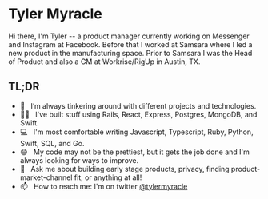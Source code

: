 **Tyler Myracle**
==================

Hi there, I'm Tyler -- a product manager currently working on Messenger and Instagram at Facebook. Before that I worked at Samsara where I led a new product in the manufacturing space. Prior to Samsara I was the Head of Product and also a GM at Workrise/RigUp in Austin, TX.   
  
  
**TL;DR**
---------

- 🔨 &nbsp; I’m always tinkering around with different projects and technologies.
- 🧑‍💻 &nbsp; I've built stuff using Rails, React, Express, Postgres, MongoDB, and Swift.
- 💻 &nbsp; I'm most comfortable writing Javascript, Typescript, Ruby, Python, Swift, SQL, and Go.
- 😅 &nbsp; My code may not be the prettiest, but it gets the job done and I'm always looking for ways to improve.
- 💬 &nbsp; Ask me about building early stage products, privacy, finding product-market-channel fit, or anything at all!
- 📫 &nbsp; How to reach me: I'm on twitter [@tylermyracle](https://www.twitter.com/tylermyracle)

<!--
**tmyracle/tmyracle** is a ✨ _special_ ✨ repository because its `README.md` (this file) appears on your GitHub profile.

Here are some ideas to get you started:

- 🔭 I’m currently working on ...
- 🌱 I’m currently learning ...
- 👯 I’m looking to collaborate on ...
- 🤔 I’m looking for help with ...
- 💬 Ask me about ...
- 📫 How to reach me: ...
- 😄 Pronouns: ...
- ⚡ Fun fact: ...
-->
